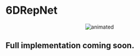 # 6DRepNet


<p align="center">
  <img src="https://github.com/thohemp/archive/blob/main/6DRepNet2.gif" alt="animated" />
</p>


## Full implementation coming soon.
